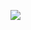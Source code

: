 ![](https://user-images.githubusercontent.com/81143579/111950120-d2fbe200-8b1c-11eb-9984-f4d7835c770a.png)
